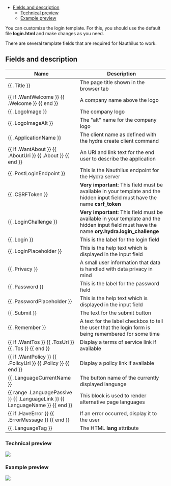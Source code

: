 <!-- TOC -->
  * [Fields and description](#fields-and-description)
    * [Technical preview](#technical-preview)
    * [Example preview](#example-preview)
<!-- TOC -->

You can customize the login template. For this, you should use the default file **login.html** and make changes as you
need.

There are several template fields that are required for Nauthilus to work.

## Fields and description

| Name                                                                          | Description                                                                                                                                   |
|-------------------------------------------------------------------------------|-----------------------------------------------------------------------------------------------------------------------------------------------|
| {{ .Title }}                                                                  | The page title shown in the browser tab                                                                                                       |
| {{ if .WantWelcome }} {{ .Welcome }} {{ end }}                                | A company name above the logo                                                                                                                 |
| {{ .LogoImage }}                                                              | The company logo                                                                                                                              |
| {{ .LogoImageAlt }}                                                           | The "alt" name for the company logo                                                                                                           |
| {{ .ApplicationName }}                                                        | The client name as defined with the hydra create client command                                                                               |
| {{ if .WantAbout }} {{ .AboutUri }} {{ .About }} {{ end }}                    | An URI and link text for the end user to describe the application                                                                             |
| {{ .PostLoginEndpoint }}                                                      | This is the Nauthilus endpoint for the Hydra server                                                                                            |
| {{ .CSRFToken }}                                                              | **Very important**: This field must be available in your template and the hidden input field must have the name **csrf_token**                |
| {{ .LoginChallenge }}                                                         | **Very important**: This field must be available in your template and the hidden input field must have the name **ory.hydra.login_challenge** |
| {{ .Login }}                                                                  | This is the label for the login field                                                                                                         |
| {{ .LoginPlaceholder }}                                                       | This is the help text which is displayed in the input field                                                                                   |
| {{ .Privacy }}                                                                | A small user information that data is handled with data privacy in mind                                                                       |
| {{ .Password }}                                                               | This is the label for the password field                                                                                                      |
| {{ .PasswordPlaceholder }}                                                    | This is the help text which is displayed in the input field                                                                                   |
| {{ .Submit }}                                                                 | The text for the submit button                                                                                                                |
| {{ .Remember }}                                                               | A text for the label checkbox to tell the user that the login form is being remembered for some time                                          |
| {{ if .WantTos }} {{ .TosUri }} {{ .Tos }} {{ end }}                          | Display a terms of service link if available                                                                                                  |
| {{ if .WantPolicy }} {{ .PolicyUri }} {{ .Policy }} {{ end }}                 | Display a policy link if available                                                                                                            |
| {{ .LanguageCurrentName }}                                                    | The button name of the currently displayed language                                                                                           |
| {{ range .LanguagePassive }} {{ .LanguageLink }} {{ LanguageName }} {{ end }} | This block is used to render alternative page languages                                                                                       | 
| {{ if .HaveError }} {{ .ErrorMessage }} {{ end }}                             | If an error occurred, display it to the user                                                                                                  |
| {{ .LanguageTag }}                                                            | The HTML **lang** attribute                                                                                                                   |

### Technical preview

![](https://nauthilus.io/wp-content/uploads/2023/02/skeleton-login-1.png)

### Example preview

![](https://nauthilus.io/wp-content/uploads/2023/02/example-login-1.png)

